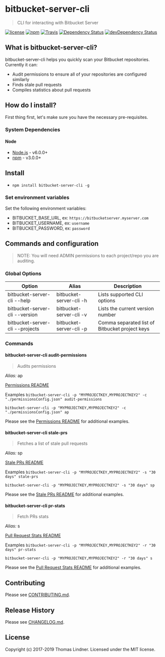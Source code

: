 # bitbucket-server-cli

> CLI for interacting with Bitbucket Server

[![license](https://img.shields.io/github/license/tclindner/bitbucket-server-cli.svg?maxAge=2592000&style=flat-square)](https://github.com/tclindner/bitbucket-server-cli/blob/master/LICENSE)
[![npm](https://img.shields.io/npm/v/bitbucket-server-cli.svg?maxAge=2592000?style=flat-square)](https://www.npmjs.com/package/bitbucket-server-cli)
[![Travis](https://img.shields.io/travis/tclindner/bitbucket-server-cli.svg?maxAge=2592000?style=flat-square)](https://travis-ci.org/tclindner/bitbucket-server-cli)
[![Dependency Status](https://david-dm.org/tclindner/bitbucket-server-cli.svg?style=flat-square)](https://david-dm.org/tclindner/bitbucket-server-cli)
[![devDependency Status](https://david-dm.org/tclindner/bitbucket-server-cli/dev-status.svg?style=flat-square)](https://david-dm.org/tclindner/bitbucket-server-cli#info=devDependencies)

## What is bitbucket-server-cli?

bitbucket-server-cli helps you quickly scan your Bitbucket repositories.
Currently it can:

* Audit permissions to ensure all of your repositories are configured similarly
* Finds stale pull requests
* Compiles statistics about pull requests

## How do I install?

First thing first, let's make sure you have the necessary pre-requisites.

### System Dependencies

#### Node

* [Node.js](https://nodejs.org/) - v6.0.0+
* [npm](http://npmjs.com) - v3.0.0+

## Install

* `npm install bitbucket-server-cli -g`

### Set environment variables

Set the following environment variables:

* BITBUCKET_BASE_URL, ex: `https://bitbucketserver.myserver.com`
* BITBUCKET_USERNAME, ex: `username`
* BITBUCKET_PASSWORD, ex: `password`

## Commands and configuration

> NOTE: You will need ADMIN permissions to each project/repo you are auditing.

### Global Options

| Option | Alias | Description |
|---|---|---|
| bitbucket-server-cli --help | bitbucket-server-cli -h | Lists supported CLI options |
| bitbucket-server-cli --version | bitbucket-server-cli -v | Lists the current version number |
| bitbucket-server-cli --projects | bitbucket-server-cli -p | Comma separated list of Bitbucket project keys |

### Commands

#### bitbucket-server-cli audit-permissions

> Audits permissions

*Alias:* ap

[Permissions README](src/plugins/permissions/README.md)

Examples
`bitbucket-server-cli -p "MYPROJECTKEY,MYPROJECTKEY2" -c "./permissionsConfig.json" audit-permissions`

`bitbucket-server-cli -p "MYPROJECTKEY,MYPROJECTKEY2" -c "./permissionsConfig.json" ap`

Please see the [Permissions README](src/plugins/permissions/README.md) for additional examples.

#### bitbucket-server-cli stale-prs

> Fetches a list of stale pull requests

*Alias:* sp

[Stale PRs README](src/plugins/stale-prs/README.md)

Examples
`bitbucket-server-cli -p "MYPROJECTKEY,MYPROJECTKEY2" -s "30 days" stale-prs`

`bitbucket-server-cli -p "MYPROJECTKEY,MYPROJECTKEY2" -s "30 days" sp`

Please see the [Stale PRs README](src/plugins/stale-prs/README.md) for additional examples.

#### bitbucket-server-cli pr-stats

> Fetch PRs stats

*Alias:* s

[Pull Request Stats README](src/plugins/stats/README.md)

Examples
`bitbucket-server-cli -p "MYPROJECTKEY,MYPROJECTKEY2" -r "30 days" pr-stats`

`bitbucket-server-cli -p "MYPROJECTKEY,MYPROJECTKEY2" -r "30 days" s`

Please see the [Pull Request Stats README](src/plugins/stats/README.md) for additional examples.

## Contributing

Please see [CONTRIBUTING.md](CONTRIBUTING.md).

## Release History

Please see [CHANGELOG.md](CHANGELOG.md).

## License

Copyright (c) 2017-2019 Thomas Lindner. Licensed under the MIT license.
